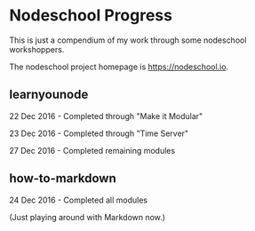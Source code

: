 # Nodeschool Progress

This is just a compendium of my work through some nodeschool workshoppers.

The nodeschool project homepage is https://nodeschool.io.

## learnyounode

22 Dec 2016 - Completed through "Make it Modular"

23 Dec 2016 - Completed through "Time Server"

27 Dec 2016 - Completed remaining modules

## how-to-markdown

24 Dec 2016 - Completed all modules

(Just playing around with Markdown now.)
